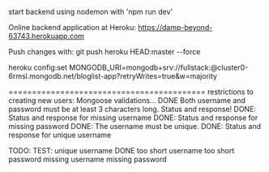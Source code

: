 start backend using nodemon with 'npm run dev'

Online backend application at Heroku:
https://damp-beyond-63743.herokuapp.com

Push changes with:
git push heroku HEAD:master --force

heroku config:set MONGODB_URI=mongodb+srv://fullstack:<password>@cluster0-6rmsl.mongodb.net/bloglist-app?retryWrites=true&w=majority

==========================================
restrictions to creating new users:
Mongoose validations...
DONE Both username and password must be at least 3 characters long. Status and response!
DONE: Status and response for missing username
DONE: Status and response for missing password
DONE: The username must be unique.
DONE: Status and response for unique username

TODO: TEST: unique username DONE
            too short username
            too short password
            missing username
            missing password